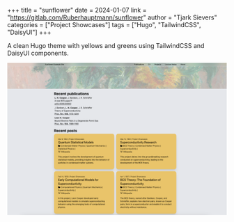 +++
title = "sunflower"
date = 2024-01-07
link = "https://gitlab.com/Ruberhauptmann/sunflower"
author = "Tjark Sievers"
categories = ["Project Showcases"]
tags = ["Hugo", "TailwindCSS", "DaisyUI"]
+++

A clean Hugo theme with yellows and greens using TailwindCSS and DaisyUI components.

![Screenshot of an example site](screenshot.png)
